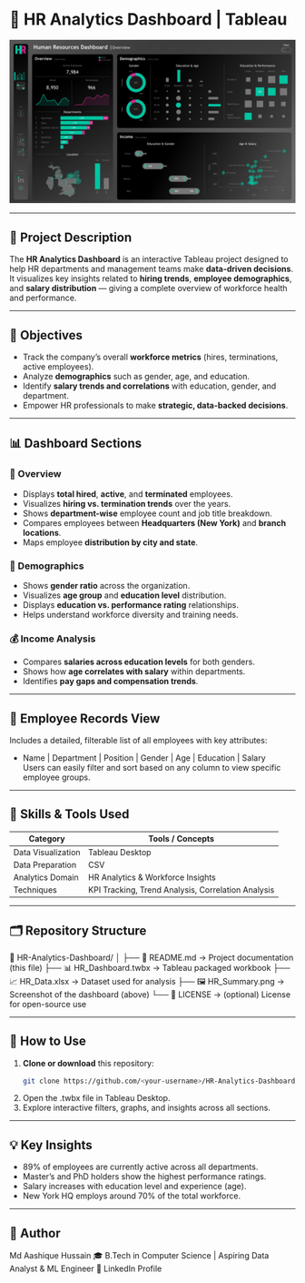 # 🧩 HR Analytics Dashboard | Tableau

![HR Dashboard Overview](./HR_Summary.png)

---

## 📖 Project Description

The **HR Analytics Dashboard** is an interactive Tableau project designed to help HR departments and management teams make **data-driven decisions**.  
It visualizes key insights related to **hiring trends**, **employee demographics**, and **salary distribution** — giving a complete overview of workforce health and performance.

---

## 🎯 Objectives

- Track the company’s overall **workforce metrics** (hires, terminations, active employees).  
- Analyze **demographics** such as gender, age, and education.  
- Identify **salary trends and correlations** with education, gender, and department.  
- Empower HR professionals to make **strategic, data-backed decisions**.

---

## 📊 Dashboard Sections

### 🧍 Overview
- Displays **total hired**, **active**, and **terminated** employees.  
- Visualizes **hiring vs. termination trends** over the years.  
- Shows **department-wise** employee count and job title breakdown.  
- Compares employees between **Headquarters (New York)** and **branch locations**.  
- Maps employee **distribution by city and state**.

### 👥 Demographics
- Shows **gender ratio** across the organization.  
- Visualizes **age group** and **education level** distribution.  
- Displays **education vs. performance rating** relationships.  
- Helps understand workforce diversity and training needs.

### 💰 Income Analysis
- Compares **salaries across education levels** for both genders.  
- Shows how **age correlates with salary** within departments.  
- Identifies **pay gaps and compensation trends**.

---

## 📄 Employee Records View
Includes a detailed, filterable list of all employees with key attributes:
- Name | Department | Position | Gender | Age | Education | Salary  
Users can easily filter and sort based on any column to view specific employee groups.

---

## 🧠 Skills & Tools Used

| Category | Tools / Concepts |
|-----------|------------------|
| Data Visualization | Tableau Desktop |
| Data Preparation | CSV |
| Analytics Domain | HR Analytics & Workforce Insights |
| Techniques | KPI Tracking, Trend Analysis, Correlation Analysis |

---

## 🗂️ Repository Structure
<prev>
📁 HR-Analytics-Dashboard/
│
├── 📄 README.md → Project documentation (this file)
├── 📊 HR_Dashboard.twbx → Tableau packaged workbook
├── 📈 HR_Data.xlsx → Dataset used for analysis
├── 🖼️ HR_Summary.png → Screenshot of the dashboard (above)
└── 📜 LICENSE → (optional) License for open-source use</prev>

---

## 🚀 How to Use

1. **Clone or download** this repository:  
   ```bash
   git clone https://github.com/<your-username>/HR-Analytics-Dashboard.git
2. Open the .twbx file in Tableau Desktop.
3. Explore interactive filters, graphs, and insights across all sections.

---

## 💡 Key Insights

- 89% of employees are currently active across all departments.
- Master’s and PhD holders show the highest performance ratings.
- Salary increases with education level and experience (age).
- New York HQ employs around 70% of the total workforce.

---

## 👤 Author

Md Aashique Hussain
🎓 B.Tech in Computer Science | Aspiring Data Analyst & ML Engineer
🔗 LinkedIn Profile
